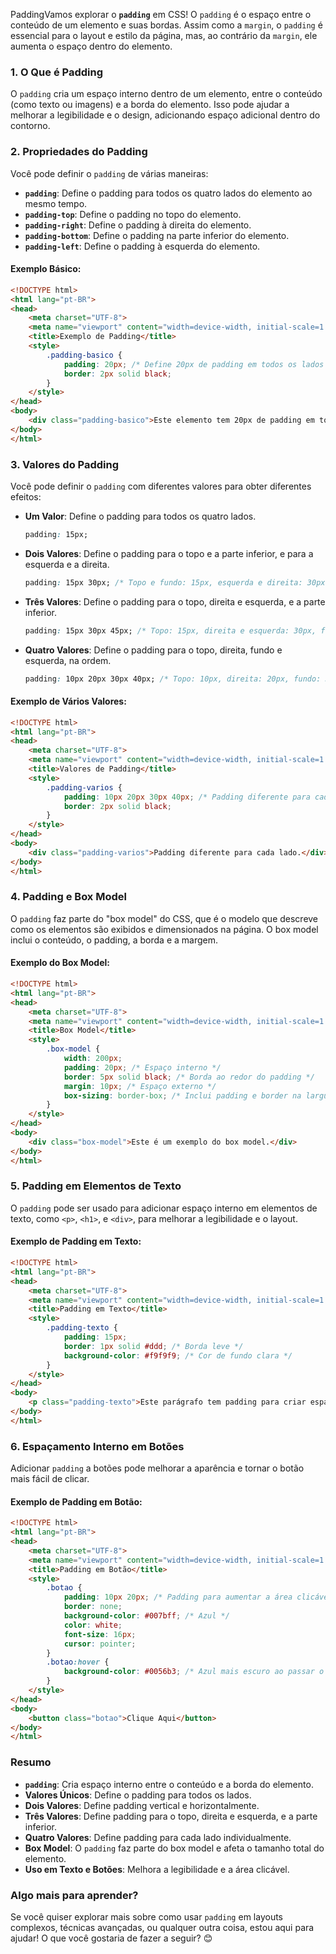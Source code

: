 PaddingVamos explorar o **`padding`** em CSS! O `padding` é o espaço entre o conteúdo de um elemento e suas bordas. Assim como a `margin`, o `padding` é essencial para o layout e estilo da página, mas, ao contrário da `margin`, ele aumenta o espaço dentro do elemento.

### 1. **O Que é Padding**

O `padding` cria um espaço interno dentro de um elemento, entre o conteúdo (como texto ou imagens) e a borda do elemento. Isso pode ajudar a melhorar a legibilidade e o design, adicionando espaço adicional dentro do contorno.

### 2. **Propriedades do Padding**

Você pode definir o `padding` de várias maneiras:

- **`padding`**: Define o padding para todos os quatro lados do elemento ao mesmo tempo.
- **`padding-top`**: Define o padding no topo do elemento.
- **`padding-right`**: Define o padding à direita do elemento.
- **`padding-bottom`**: Define o padding na parte inferior do elemento.
- **`padding-left`**: Define o padding à esquerda do elemento.

#### **Exemplo Básico**:
```html
<!DOCTYPE html>
<html lang="pt-BR">
<head>
    <meta charset="UTF-8">
    <meta name="viewport" content="width=device-width, initial-scale=1.0">
    <title>Exemplo de Padding</title>
    <style>
        .padding-basico {
            padding: 20px; /* Define 20px de padding em todos os lados */
            border: 2px solid black;
        }
    </style>
</head>
<body>
    <div class="padding-basico">Este elemento tem 20px de padding em todos os lados.</div>
</body>
</html>
```

### 3. **Valores do Padding**

Você pode definir o `padding` com diferentes valores para obter diferentes efeitos:

- **Um Valor**: Define o padding para todos os quatro lados.
  ```css
  padding: 15px;
  ```

- **Dois Valores**: Define o padding para o topo e a parte inferior, e para a esquerda e a direita.
  ```css
  padding: 15px 30px; /* Topo e fundo: 15px, esquerda e direita: 30px */
  ```

- **Três Valores**: Define o padding para o topo, direita e esquerda, e a parte inferior.
  ```css
  padding: 15px 30px 45px; /* Topo: 15px, direita e esquerda: 30px, fundo: 45px */
  ```

- **Quatro Valores**: Define o padding para o topo, direita, fundo e esquerda, na ordem.
  ```css
  padding: 10px 20px 30px 40px; /* Topo: 10px, direita: 20px, fundo: 30px, esquerda: 40px */
  ```

#### **Exemplo de Vários Valores**:
```html
<!DOCTYPE html>
<html lang="pt-BR">
<head>
    <meta charset="UTF-8">
    <meta name="viewport" content="width=device-width, initial-scale=1.0">
    <title>Valores de Padding</title>
    <style>
        .padding-varios {
            padding: 10px 20px 30px 40px; /* Padding diferente para cada lado */
            border: 2px solid black;
        }
    </style>
</head>
<body>
    <div class="padding-varios">Padding diferente para cada lado.</div>
</body>
</html>
```

### 4. **Padding e Box Model**

O `padding` faz parte do "box model" do CSS, que é o modelo que descreve como os elementos são exibidos e dimensionados na página. O box model inclui o conteúdo, o padding, a borda e a margem.

#### **Exemplo do Box Model**:
```html
<!DOCTYPE html>
<html lang="pt-BR">
<head>
    <meta charset="UTF-8">
    <meta name="viewport" content="width=device-width, initial-scale=1.0">
    <title>Box Model</title>
    <style>
        .box-model {
            width: 200px;
            padding: 20px; /* Espaço interno */
            border: 5px solid black; /* Borda ao redor do padding */
            margin: 10px; /* Espaço externo */
            box-sizing: border-box; /* Inclui padding e border na largura total */
        }
    </style>
</head>
<body>
    <div class="box-model">Este é um exemplo do box model.</div>
</body>
</html>
```

### 5. **Padding em Elementos de Texto**

O `padding` pode ser usado para adicionar espaço interno em elementos de texto, como `<p>`, `<h1>`, e `<div>`, para melhorar a legibilidade e o layout.

#### **Exemplo de Padding em Texto**:
```html
<!DOCTYPE html>
<html lang="pt-BR">
<head>
    <meta charset="UTF-8">
    <meta name="viewport" content="width=device-width, initial-scale=1.0">
    <title>Padding em Texto</title>
    <style>
        .padding-texto {
            padding: 15px;
            border: 1px solid #ddd; /* Borda leve */
            background-color: #f9f9f9; /* Cor de fundo clara */
        }
    </style>
</head>
<body>
    <p class="padding-texto">Este parágrafo tem padding para criar espaço ao redor do texto.</p>
</body>
</html>
```

### 6. **Espaçamento Interno em Botões**

Adicionar `padding` a botões pode melhorar a aparência e tornar o botão mais fácil de clicar.

#### **Exemplo de Padding em Botão**:
```html
<!DOCTYPE html>
<html lang="pt-BR">
<head>
    <meta charset="UTF-8">
    <meta name="viewport" content="width=device-width, initial-scale=1.0">
    <title>Padding em Botão</title>
    <style>
        .botao {
            padding: 10px 20px; /* Padding para aumentar a área clicável */
            border: none;
            background-color: #007bff; /* Azul */
            color: white;
            font-size: 16px;
            cursor: pointer;
        }
        .botao:hover {
            background-color: #0056b3; /* Azul mais escuro ao passar o mouse */
        }
    </style>
</head>
<body>
    <button class="botao">Clique Aqui</button>
</body>
</html>
```

### Resumo

- **`padding`**: Cria espaço interno entre o conteúdo e a borda do elemento.
- **Valores Únicos**: Define o padding para todos os lados.
- **Dois Valores**: Define padding vertical e horizontalmente.
- **Três Valores**: Define padding para o topo, direita e esquerda, e a parte inferior.
- **Quatro Valores**: Define padding para cada lado individualmente.
- **Box Model**: O `padding` faz parte do box model e afeta o tamanho total do elemento.
- **Uso em Texto e Botões**: Melhora a legibilidade e a área clicável.

### Algo mais para aprender?

Se você quiser explorar mais sobre como usar `padding` em layouts complexos, técnicas avançadas, ou qualquer outra coisa, estou aqui para ajudar! O que você gostaria de fazer a seguir? 😊